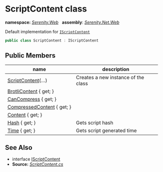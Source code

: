 # ScriptContent class
**namespace:** *[Serenity.Web](../README.md#serenity.web-namespace)*   **assembly**: *[Serenity.Net.Web](../README.md)*

Default implementation for [`IScriptContent`](IScriptContent.md)

```csharp
public class ScriptContent : IScriptContent
```

## Public Members

| name | description |
| --- | --- |
| [ScriptContent](ScriptContent/ScriptContent.md)(…) | Creates a new instance of the class |
| [BrotliContent](ScriptContent/BrotliContent.md) { get; } |  |
| [CanCompress](ScriptContent/CanCompress.md) { get; } |  |
| [CompressedContent](ScriptContent/CompressedContent.md) { get; } |  |
| [Content](ScriptContent/Content.md) { get; } |  |
| [Hash](ScriptContent/Hash.md) { get; } | Gets script hash |
| [Time](ScriptContent/Time.md) { get; } | Gets script generated time |

## See Also

* interface [IScriptContent](IScriptContent.md)
* **Source:** *[ScriptContent.cs](https://github.com/serenity-is/Serenity/blob/master/src/Serenity.Net.Web/DynamicScript/DynamicScript/ScriptContent.cs)*